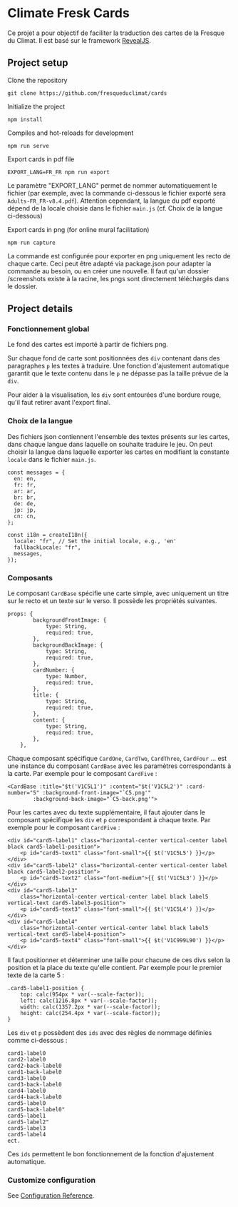 # Climate Fresk Cards

Ce projet a pour objectif de faciliter la traduction des cartes de la Fresque du Climat.
Il est basé sur le framework [RevealJS](https://revealjs.com/).

## Project setup

Clone the repository
```
git clone https://github.com/fresqueduclimat/cards
```

Initialize the project

```
npm install
```

Compiles and hot-reloads for development

```
npm run serve
```

Export cards in pdf file

```
EXPORT_LANG=FR_FR npm run export
```
Le paramètre "EXPORT_LANG" permet de nommer automatiquement le fichier (par exemple, avec la commande ci-dessous le fichier exporté sera `Adults-FR_FR-v8.4.pdf`). Attention cependant, la langue du pdf exporté dépend de la locale choisie dans le fichier `main.js` (cf. Choix de la langue ci-dessous)

Export cards in png (for online mural facilitation)

```
npm run capture
```
La commande est configurée pour exporter en png uniquement les recto de chaque carte. Ceci peut être adapté via package.json pour adapter la commande au besoin, ou en créer une nouvelle.
Il faut qu'un dossier /screenshots existe à la racine, les pngs sont directement téléchargés dans le dossier.

## Project details

### Fonctionnement global

Le fond des cartes est importé à partir de fichiers png.

Sur chaque fond de carte sont positionnées des `div` contenant dans des paragraphes `p` les textes à traduire.
Une fonction d'ajustement automatique garantit que le texte contenu dans le `p` ne dépasse pas la taille prévue de la `div`.

Pour aider à la visualisation, les `div` sont entourées d'une bordure rouge, qu'il faut retirer avant l'export final.

### Choix de la langue

Des fichiers json contiennent l'ensemble des textes présents sur les cartes, dans chaque langue dans laquelle on souhaite traduire le jeu. On peut choisir la langue dans laquelle exporter les cartes en modifiant la constante `locale` dans le fichier `main.js`.
```
const messages = {
  en: en,
  fr: fr,
  ar: ar,
  br: br,
  de: de,
  jp: jp,
  cn: cn,
};

const i18n = createI18n({
  locale: "fr", // Set the initial locale, e.g., 'en'
  fallbackLocale: "fr",
  messages,
});
```

### Composants

Le composant `CardBase` spécifie une carte simple, avec uniquement un titre sur le recto et un texte sur le verso. Il possède les propriétés suivantes.
```
props: {
        backgroundFrontImage: {
            type: String,
            required: true,
        },
        backgroundBackImage: {
            type: String,
            required: true,
        },
        cardNumber: {
            type: Number,
            required: true,
        },
        title: {
            type: String,
            required: true,
        },
        content: {
            type: String,
            required: true,
        },
    },
```
Chaque composant spécifique `CardOne`, `CardTwo`, `CardThree`, `CardFour` ... est une instance du composant `CardBase` avec les paramètres correspondants à la carte.
Par exemple pour le composant `CardFive` :

```
<CardBase :title="$t('V1C5L1')" :content="$t('V1C5L2')" :card-number="5" :background-front-image="`C5.png'"
        :background-back-image="`C5-back.png'">
```
Pour les cartes avec du texte supplémentaire, il faut ajouter dans le composant spécifique les `div` et `p` correspondant à chaque texte.
Par exemple pour le composant `CardFive` :

```
<div id="card5-label1" class="horizontal-center vertical-center label black card5-label1-position">
    <p id="card5-text1" class="font-small">{{ $t('V1C5L5') }}</p>
</div>
<div id="card5-label2" class="horizontal-center vertical-center label black card5-label2-position">
    <p id="card5-text2" class="font-medium">{{ $t('V1C5L3') }}</p>
</div>
<div id="card5-label3"
    class="horizontal-center vertical-center label black label5 vertical-text card5-label3-position">
    <p id="card5-text3" class="font-small">{{ $t('V1C5L4') }}</p>
</div>
<div id="card5-label4"
    class="horizontal-center vertical-center label black label5 vertical-text card5-label4-position">
    <p id="card5-text4" class="font-small">{{ $t('V1C999L90') }}</p>
</div>
```


Il faut positionner et déterminer une taille pour chacune de ces divs selon la position et la place du texte qu'elle contient.
Par exemple pour le premier texte de la carte 5 :
```
.card5-label1-position {
    top: calc(954px * var(--scale-factor));
    left: calc(1216.8px * var(--scale-factor));
    width: calc(1357.2px * var(--scale-factor));
    height: calc(254.4px * var(--scale-factor));
}
```

Les `div` et `p` possèdent des `ids` avec des règles de nommage définies comme ci-dessous :
```
card1-label0
card2-label0
card2-back-label0
card1-back-label0
card3-label0
card3-back-label0
card4-label0
card4-back-label0
card5-label0
card5-back-label0"
card5-label1
card5-label2"
card5-label3
card5-label4
ect.
```
Ces `ids` permettent le bon fonctionnement de la fonction d'ajustement automatique.


### Customize configuration

See [Configuration Reference](https://cli.vuejs.org/config/).
